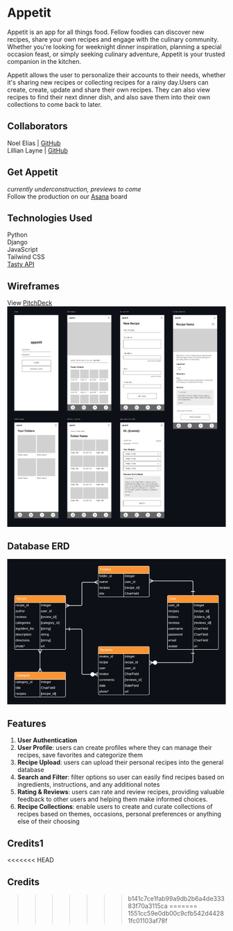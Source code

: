 
# Appetit

Appetit is an app for all things food. Fellow foodies can discover new recipes, share your own recipes and engage with the culinary community. Whether you're looking for weeknight dinner inspiration, planning a special occasion feast, or simply seeking culinary adventure, Appetit is your trusted companion in the kitchen. 

Appetit allows the user to personalize their accounts to their needs, whether it's sharing new recipes or collecting recipes for a rainy day.Users can create, create, update and share their own recipes. They can also view recipes to find their next dinner dish, and also save them into their own collections to come back to later.

## Collaborators

Noel Elias | [GitHub](https://github.com/eliaswnoel) <br>Lillian Layne | [GitHub](https://github.com/lillianlayne)

## Get Appetit
_currently underconstruction, previews to come_
<br>
Follow the production on our [Asana](https://app.asana.com/0/1207105408267258/1207105408267258) board 

## Technologies Used
Python <br>
Django<br>
JavaScript<br>
Tailwind CSS<br>
[Tasty API](https://publicapi.dev/tasty-api) 

## Wireframes
View [PitchDeck](https://pitchdeck.hypermatic.com/slides/lv5dbfcf23095/?token=aGFpRUVSMWJnbUFscCM=)
![alt text](images/appetit_wireframes.png)

## Database ERD
![alt text](images/databaseERD.png)

## Features
1. __User Authentication__
2. __User Profile__: users can create profiles where they can manage their recipes, save favorites and categorize them
3. __Recipe Upload__: users can upload their personal recipes into the general database
4. __Search and Filter__: filter options so user can easily find recipes based on ingredients, instructions, and any additional notes
5. __Rating & Reviews__: users can rate and review recipes, providing valuable feedback to other users and helping them make informed choices.
6. __Recipe Collections__: enable users to create and curate collections of recipes based on themes, occasions, personal preferences or anything else of their choosing 


## Credits1

<<<<<<< HEAD
## Credits
>>>>>>> b141c7ce1fab99a9db2b6a4de33383f70a3115ca
=======
>>>>>>> 1551cc59e0db00c9cfb542d44281fc01103af78f
